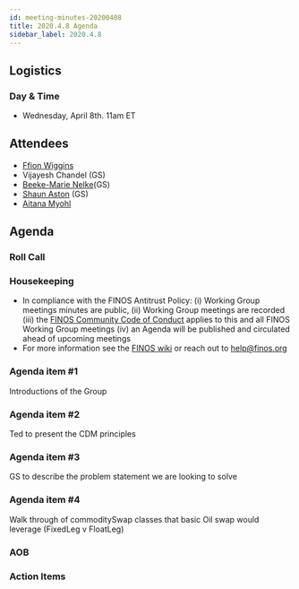 ```yaml
---
id: meeting-minutes-20200408
title: 2020.4.8 Agenda
sidebar_label: 2020.4.8
---
```


## Logistics 
### Day & Time
* Wednesday, April 8th. 11am ET

## Attendees

* [Ffion Wiggins](https://github.com/ffionwiggins)
* Vijayesh Chandel (GS)
* [Beeke-Marie Nelke](https://github.com/beekemarie)(GS)
* [Shaun Aston](https://github.com/astonGS) (GS)
* [Aitana Myohl](https://github.com/aitana16) 


## Agenda

### Roll Call

### Housekeeping
* In compliance with the FINOS Antitrust Policy: (i) Working Group meetings minutes are public, (ii) Working Group meetings are recorded (iii) the [FINOS Community Code of Conduct](https://www.finos.org/code-of-conduct) applies to this and all FINOS Working Group meetings (iv) an Agenda will be published and circulated ahead of upcoming meetings
* For more information see the [FINOS wiki](https://finosfoundation.atlassian.net/wiki/spaces/FINOS/pages/80642059/Community+Handbook#CommunityHandbook-WorkingGroup-LevelGovernance) or reach out to help@finos.org

### Agenda item #1
Introductions of the Group

### Agenda item #2
Ted to present the CDM principles

### Agenda item #3
GS to describe the problem statement we are looking to solve

### Agenda item #4
Walk through of commoditySwap classes that basic Oil swap would leverage (FixedLeg v FloatLeg)

### AOB

### Action Items

